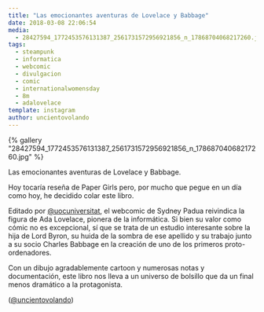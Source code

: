 ```yaml
---
title: "Las emocionantes aventuras de Lovelace y Babbage"
date: 2018-03-08 22:06:54
media: 
  - 28427594_1772453576131387_2561731572956921856_n_17868704068217260.jpg
tags: 
  - steampunk
  - informatica
  - webcomic
  - divulgacion
  - comic
  - internationalwomensday
  - 8m
  - adalovelace
template: instagram
author: uncientovolando
---
```


{% gallery "28427594_1772453576131387_2561731572956921856_n_17868704068217260.jpg" %}

Las emocionantes aventuras de Lovelace y Babbage.

Hoy tocaría reseña de Paper Girls pero, por mucho que pegue en un día como hoy, he decidido colar este libro.

Editado por [@uocuniversitat](https://instagram.com/uocuniversitat), el webcomic de Sydney Padua reivindica la figura de Ada Lovelace, pionera de la informática. Si bien su valor como cómic no es excepcional, sí que se trata de un estudio interesante sobre la hija de Lord Byron, su huida de la sombra de ese apellido y su trabajo junto a su socio Charles Babbage en la creación de uno de los primeros proto-ordenadores.

Con un dibujo agradablemente cartoon y numerosas notas y documentación, este libro nos lleva a un universo de bolsillo que da un final menos dramático a la protagonista.

([@uncientovolando](https://instagram.com/uncientovolando))
